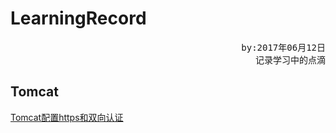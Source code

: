 # LearningRecord
<pre align="right">by:2017年06月12日<br>记录学习中的点滴</pre> 

## Tomcat
[Tomcat配置https和双向认证](https://github.com/kevin4908/LearningRecord/tree/master/tomcat)
